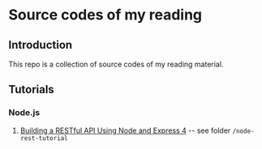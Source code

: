 Source codes of my reading
=========================
## Introduction

This repo is a collection of source codes of my reading material.

## Tutorials

### Node.js

1. [Building a RESTful API Using Node and Express 4](https://scotch.io/tutorials/build-a-restful-api-using-node-and-express-4)  -- see folder `/node-rest-tutorial`